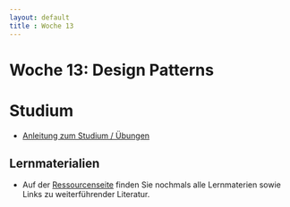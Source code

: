 ```yaml
---
layout: default
title : Woche 13
---
```


# Woche 13: Design Patterns

# Studium

* [Anleitung zum Studium / Übungen](guide.html)

## Lernmaterialien
* Auf der [Ressourcenseite](resources.html) finden Sie nochmals alle Lernmaterien sowie Links zu weiterführender Literatur. 

